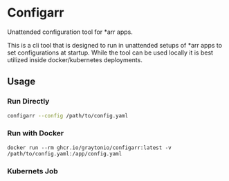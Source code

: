 # Configarr

Unattended configuration tool for *arr apps.

This is a cli tool that is designed to run in unattended setups of *arr apps to set configurations at startup.  While the tool can be used locally it is best utilized inside docker/kubernetes deployments.

## Usage

### Run Directly

```bash
configarr --config /path/to/config.yaml
```

### Run with Docker
```
docker run --rm ghcr.io/graytonio/configarr:latest -v /path/to/config.yaml:/app/config.yaml
```

### Kubernets Job